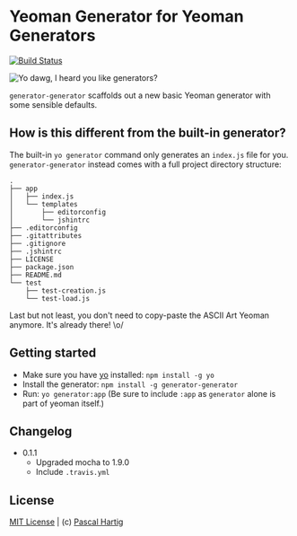 # Yeoman Generator for Yeoman Generators
[![Build Status](https://secure.travis-ci.org/passy/generator-generator.png?branch=master)](https://travis-ci.org/passy/generator-generator)

![Yo dawg, I heard you like generators?](http://i.imgur.com/2gqiift.jpg)

`generator-generator` scaffolds out a new basic Yeoman generator with some
sensible defaults.

## How is this different from the built-in generator?

The built-in `yo generator` command only generates an `index.js` file for you.
`generator-generator` instead comes with a full project directory structure:

    .
    ├── app
    │   ├── index.js
    │   └── templates
    │       ├── editorconfig
    │       └── jshintrc
    ├── .editorconfig
    ├── .gitattributes
    ├── .gitignore
    ├── .jshintrc
    ├── LICENSE
    ├── package.json
    ├── README.md
    └── test
        ├── test-creation.js
        └── test-load.js

Last but not least, you don't need to copy-paste the ASCII Art Yeoman anymore.
It's already there! \o/

## Getting started
- Make sure you have [yo](https://github.com/yeoman/yo) installed:
    `npm install -g yo`
- Install the generator: `npm install -g generator-generator`
- Run: `yo generator:app` (Be sure to include `:app` as `generator` alone is part of yeoman itself.)

## Changelog

* 0.1.1
    * Upgraded mocha to 1.9.0
    * Include `.travis.yml`

## License
[MIT License](http://en.wikipedia.org/wiki/MIT_License) |
(c) [Pascal Hartig](http://passy.me)
